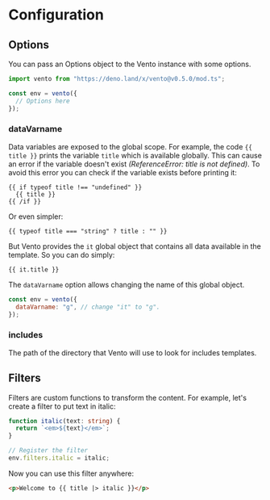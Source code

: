 # Configuration

## Options

You can pass an Options object to the Vento instance with some options.

```js
import vento from "https://deno.land/x/vento@v0.5.0/mod.ts";

const env = vento({
  // Options here
});
```

### dataVarname

Data variables are exposed to the global scope. For example, the code
`{{ title }}` prints the variable `title` which is available globally. This can
cause an error if the variable doesn't exist _(ReferenceError: title is not
defined)_. To avoid this error you can check if the variable exists before printing it:

```
{{ if typeof title !== "undefined" }}
  {{ title }}
{{ /if }}
```

Or even simpler:

```
{{ typeof title === "string" ? title : "" }}
```

But Vento provides the `it` global object that contains all data available in
the template. So you can do simply:

```
{{ it.title }}
```

The `dataVarname` option allows changing the name of this global object.

```js
const env = vento({
  dataVarname: "g", // change "it" to "g".
});
```

### includes

The path of the directory that Vento will use to look for includes templates.

## Filters

Filters are custom functions to transform the content. For example, let's create
a filter to put text in italic:

```ts
function italic(text: string) {
  return `<em>${text}</em>`;
}

// Register the filter
env.filters.italic = italic;
```

Now you can use this filter anywhere:

```html
<p>Welcome to {{ title |> italic }}</p>
```
